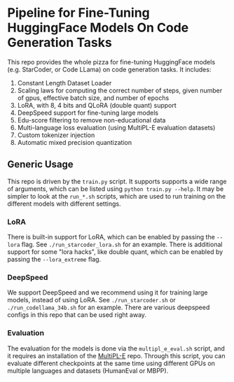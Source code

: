 # Pipeline for Fine-Tuning HuggingFace Models On Code Generation Tasks

This repo provides the whole pizza for fine-tuning HuggingFace models (e.g. StarCoder, or Code LLama) on code generation tasks.
It includes:

1. Constant Length Dataset Loader
2. Scaling laws for computing the correct number of steps, given number of gpus, effective batch size, and number of epochs
3. LoRA, with 8, 4 bits and QLoRA (double quant) support
4. DeepSpeed support for fine-tuning large models
5. Edu-score filtering to remove non-educational data
6. Multi-language loss evaluation (using MultiPL-E evaluation datasets)
7. Custom tokenizer injection
8. Automatic mixed precision quantization

## Generic Usage

This repo is driven by the `train.py` script. It supports supports a wide range of arguments, which can be listed using `python train.py --help`.
It may be simpler to look at the `run_*.sh` scripts, which are used to run training on the different models with different settings.

### LoRA

There is built-in support for LoRA, which can be enabled by passing the `--lora` flag. See `./run_starcoder_lora.sh` for an example.
There is additional support for some "lora hacks", like double quant, which can be enabled by passing the `--lora_extreme` flag.

### DeepSpeed

We support DeepSpeed and we recommend using it for training large models, instead of using LoRA.
See `./run_starcoder.sh` or `./run_codellama_34b.sh` for an example. There are various deepspeed
configs in this repo that can be used right away.

### Evaluation

The evaluation for the models is done via the `multipl_e_eval.sh` script, and it requires an installation
of the [MultiPL-E](https://github.com/nuprl/MultiPL-E) repo. Through this script, you can evaluate
different checkpoints at the same time using different GPUs on multiple languages and datasets (HumanEval or MBPP).
